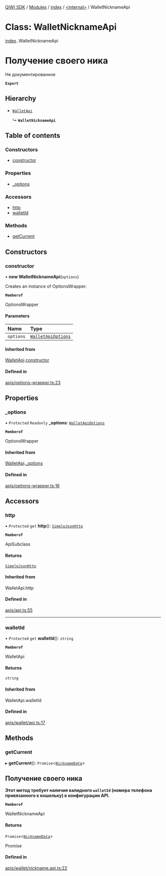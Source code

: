 [QIWI SDK](../README.md) / [Modules](../modules.md) / [index](../modules/index.md) / [<internal\>](../modules/index._internal_.md) / WalletNicknameApi

# Class: WalletNicknameApi

[index](../modules/index.md).[<internal>](../modules/index._internal_.md).WalletNicknameApi

# Получение своего ника
Не документированное

**`Export`**

## Hierarchy

- [`WalletApi`](index._internal_.WalletApi.md)

  ↳ **`WalletNicknameApi`**

## Table of contents

### Constructors

- [constructor](index._internal_.WalletNicknameApi.md#constructor)

### Properties

- [\_options](index._internal_.WalletNicknameApi.md#_options)

### Accessors

- [http](index._internal_.WalletNicknameApi.md#http)
- [walletId](index._internal_.WalletNicknameApi.md#walletid)

### Methods

- [getCurrent](index._internal_.WalletNicknameApi.md#getcurrent)

## Constructors

### constructor

• **new WalletNicknameApi**(`options`)

Creates an instance of OptionsWrapper.

**`Memberof`**

OptionsWrapper

#### Parameters

| Name | Type |
| :------ | :------ |
| `options` | [`WalletApiOptions`](../interfaces/index.QIWI.WalletApiOptions.md) |

#### Inherited from

[WalletApi](index._internal_.WalletApi.md).[constructor](index._internal_.WalletApi.md#constructor)

#### Defined in

[apis/options-wrapper.ts:23](https://github.com/AlexXanderGrib/node-qiwi-sdk/blob/b60f8c6/src/apis/options-wrapper.ts#L23)

## Properties

### \_options

• `Protected` `Readonly` **\_options**: [`WalletApiOptions`](../interfaces/index.QIWI.WalletApiOptions.md)

**`Memberof`**

OptionsWrapper

#### Inherited from

[WalletApi](index._internal_.WalletApi.md).[_options](index._internal_.WalletApi.md#_options)

#### Defined in

[apis/options-wrapper.ts:16](https://github.com/AlexXanderGrib/node-qiwi-sdk/blob/b60f8c6/src/apis/options-wrapper.ts#L16)

## Accessors

### http

• `Protected` `get` **http**(): [`SimpleJsonHttp`](index.QIWI.SimpleJsonHttp.md)

**`Memberof`**

ApiSubclass

#### Returns

[`SimpleJsonHttp`](index.QIWI.SimpleJsonHttp.md)

#### Inherited from

WalletApi.http

#### Defined in

[apis/api.ts:55](https://github.com/AlexXanderGrib/node-qiwi-sdk/blob/b60f8c6/src/apis/api.ts#L55)

___

### walletId

• `Protected` `get` **walletId**(): `string`

**`Memberof`**

WalletApi

#### Returns

`string`

#### Inherited from

WalletApi.walletId

#### Defined in

[apis/wallet/api.ts:17](https://github.com/AlexXanderGrib/node-qiwi-sdk/blob/b60f8c6/src/apis/wallet/api.ts#L17)

## Methods

### getCurrent

▸ **getCurrent**(): `Promise`<[`NicknameData`](../modules/index.QIWI.md#nicknamedata)\>

## Получение своего ника

**Этот метод требует наличия валидного `walletId` (номера телефона привязанного к кошельку) в конфигурации API.**

**`Memberof`**

WalletNicknameApi

#### Returns

`Promise`<[`NicknameData`](../modules/index.QIWI.md#nicknamedata)\>

Promise<NicknameData>

#### Defined in

[apis/wallet/nickname.api.ts:22](https://github.com/AlexXanderGrib/node-qiwi-sdk/blob/b60f8c6/src/apis/wallet/nickname.api.ts#L22)
